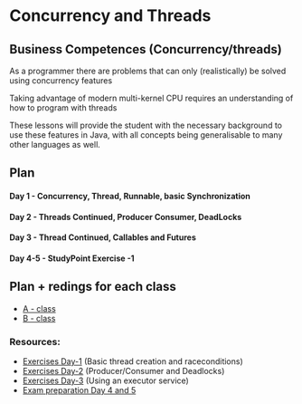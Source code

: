 # Concurrency and Threads


## Business Competences (Concurrency/threads)

As a programmer there are problems that can only (realistically) be solved using
concurrency features

Taking advantage of modern multi-kernel CPU requires an understanding of how to program with threads

These lessons will provide the student with the necessary background to use these
features in Java, with all concepts being generalisable to many other languages as well.

## Plan

#### Day 1 - Concurrency, Thread, Runnable, basic Synchronization

#### Day 2 - Threads Continued, Producer Consumer, DeadLocks

#### Day 3 - Thread Continued, Callables and Futures

#### Day 4-5 - StudyPoint Exercise -1

## Plan + redings for each class
- [A - class](https://github.com/Cphdat3sem2018f/week1-threads/tree/master/A)
- [B - class](https://github.com/Cphdat3sem2018f/week1-threads/tree/master/B)


### Resources: 

  * [Exercises Day-1](https://docs.google.com/document/d/18yLXuhqoEAUFCDjX_GvldTpkJhXPhMtB92q3AN9JL90/edit?usp=sharing) (Basic thread creation and raceconditions)
  * [Exercises Day-2](https://docs.google.com/document/d/1wfhJVtA_1-UkiTVNk1Bu6JVx8Jfd2MT614t39RjW3Fo/edit?usp=sharing) (Producer/Consumer and Deadlocks)
  * [Exercises Day-3](https://docs.google.com/document/d/12os8xQZfbkENZFUNVjKLHTPzV4uJWhedovbN4ymJgeQ/edit?usp=sharing) (Using an executor service)
  * [Exam preparation Day 4 and 5](https://docs.google.com/document/d/1CK0kLPddFaIKsKSEL0q4Gwavf-CLcxrGL0JiKeRCUI8/edit?usp=sharing)
